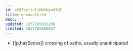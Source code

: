 ```yaml
---
id: a593bzjtnTiMdVHye47QE
title: encountered
desc: ''
updated: 1637765836200
created: 1637765680657
---
```




- [[p.hasSense]] crossing of paths, usually unanticipated 
